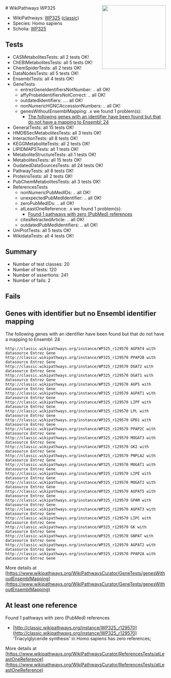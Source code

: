 <img style="float: right; width: 200px" src="https://upload.wikimedia.org/wikipedia/commons/thumb/8/83/Wplogo_with_text_500.png/640px-Wplogo_with_text_500.png" />
# WikiPathways WP325

* WikiPathways: [WP325](https://wikipathways.org/pathways/WP325) ([classic](https://classic.wikipathways.org/instance/WP325))
* Species: Homo sapiens
* Scholia: [WP325](https://scholia.toolforge.org/wikipathways/WP325)
## Tests
* CASMetabolitesTests: all 2 tests OK!
* ChEBIMetabolitesTests: all 5 tests OK!
* ChemSpiderTests: all 2 tests OK!
* DataNodesTests: all 5 tests OK!
* EnsemblTests: all 4 tests OK!
* GeneTests
    * entrezGeneIdentifiersNotNumber: .. all OK!
    * affyProbeIdentifiersNotCorrect: .. all OK!
    * outdatedIdentifiers: .... all OK!
    * nonNumericHGNCAccessionNumbers: .. all OK!
    * genesWithoutEnsemblMapping: .x we found 1 problem(s):
        * [The following genes with an identifier have been found but that do not have a mapping to Ensembl: 24](#c4e54330)
* GeneralTests: all 15 tests OK!
* HMDBSecMetabolitesTests: all 3 tests OK!
* InteractionTests: all 8 tests OK!
* KEGGMetaboliteTests: all 2 tests OK!
* LIPIDMAPSTests: all 1 tests OK!
* MetaboliteStructureTests: all 1 tests OK!
* MetabolitesTests: all 15 tests OK!
* OudatedDataSourcesTests: all 24 tests OK!
* PathwayTests: all 8 tests OK!
* ProteinsTests: all 2 tests OK!
* PubChemMetabolitesTests: all 3 tests OK!
* ReferencesTests
    * nonNumericPubMedIDs: .. all OK!
    * unexpectedPubMedIdentifier: .. all OK!
    * zeroPubMedIDs: .. all OK!
    * atLeastOneReference: .x we found 1 problem(s):
        * [Found 1 pathways with zero (PubMed) references](#d0a459f0)
    * citesRetractedArticle: .. all OK!
    * outdatedPubMedIdentifiers: .. all OK!
* UniProtTests: all 5 tests OK!
* WikidataTests: all 4 tests OK!


## Summary

* Number of test classes: 20
* Number of tests: 120
* Number of assertions: 241
* Number of fails: 2

## Fails

<a name="c4e54330" />

## Genes with identifier but no Ensembl identifier mapping

The following genes with an identifier have been found but that do not have a mapping to Ensembl: 24
```
http://classic.wikipathways.org/instance/WP325_r129570 AGPAT4 with datasource Entrez Gene
http://classic.wikipathways.org/instance/WP325_r129570 PPAP2B with datasource Entrez Gene
http://classic.wikipathways.org/instance/WP325_r129570 DGAT2 with datasource Entrez Gene
http://classic.wikipathways.org/instance/WP325_r129570 DGAT1 with datasource Entrez Gene
http://classic.wikipathways.org/instance/WP325_r129570 AGPS with datasource Entrez Gene
http://classic.wikipathways.org/instance/WP325_r129570 AGPAT1 with datasource Entrez Gene
http://classic.wikipathways.org/instance/WP325_r129570 LIPF with datasource Entrez Gene
http://classic.wikipathways.org/instance/WP325_r129570 LPL with datasource Entrez Gene
http://classic.wikipathways.org/instance/WP325_r129570 GPD1 with datasource Entrez Gene
http://classic.wikipathways.org/instance/WP325_r129570 PPAP2C with datasource Entrez Gene
http://classic.wikipathways.org/instance/WP325_r129570 MOGAT3 with datasource Entrez Gene
http://classic.wikipathways.org/instance/WP325_r129570 GK2 with datasource Entrez Gene
http://classic.wikipathways.org/instance/WP325_r129570 PNPLA2 with datasource Entrez Gene
http://classic.wikipathways.org/instance/WP325_r129570 MOGAT1 with datasource Entrez Gene
http://classic.wikipathways.org/instance/WP325_r129570 LIPE with datasource Entrez Gene
http://classic.wikipathways.org/instance/WP325_r129570 MOGAT2 with datasource Entrez Gene
http://classic.wikipathways.org/instance/WP325_r129570 AGPAT5 with datasource Entrez Gene
http://classic.wikipathways.org/instance/WP325_r129570 GPAM with datasource Entrez Gene
http://classic.wikipathways.org/instance/WP325_r129570 AGPAT3 with datasource Entrez Gene
http://classic.wikipathways.org/instance/WP325_r129570 LIPC with datasource Entrez Gene
http://classic.wikipathways.org/instance/WP325_r129570 GK with datasource Entrez Gene
http://classic.wikipathways.org/instance/WP325_r129570 GNPAT with datasource Entrez Gene
http://classic.wikipathways.org/instance/WP325_r129570 AGPAT2 with datasource Entrez Gene
http://classic.wikipathways.org/instance/WP325_r129570 PPAP2A with datasource Entrez Gene
```

More details at [https://www.wikipathways.org/WikiPathwaysCurator/GeneTests/genesWithoutEnsemblMapping](https://www.wikipathways.org/WikiPathwaysCurator/GeneTests/genesWithoutEnsemblMapping)

<a name="d0a459f0" />

## At least one reference

Found 1 pathways with zero (PubMed) references

* [http://classic.wikipathways.org/instance/WP325_r129570](http://classic.wikipathways.org/instance/WP325_r129570) 'Triacylglyceride synthesis' in Homo sapiens has zero references; 


More details at [https://www.wikipathways.org/WikiPathwaysCurator/ReferencesTests/atLeastOneReference](https://www.wikipathways.org/WikiPathwaysCurator/ReferencesTests/atLeastOneReference)

